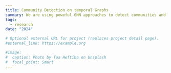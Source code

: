 ```yaml
---
title: Community Detection on temporal Graphs
summary: We are using poweful GNN approaches to detect communities and study their evolution on large temporal graphs.
tags:
  - research
date: "2024"

# Optional external URL for project (replaces project detail page).
#external_link: https://example.org

#image:
#  caption: Photo by Toa Heftiba on Unsplash
#  focal_point: Smart
---
```

